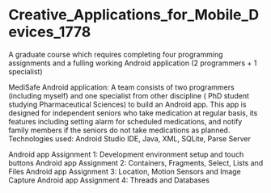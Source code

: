 # Creative_Applications_for_Mobile_Devices_1778
A graduate course which requires completing four programming assignments and a fulling working Android application (2 programmers + 1 specialist)

MediSafe Android application:
A team consists of two programmers (including myself) and one specialist from other discipline (
PhD student studying Pharmaceutical Sciences) to build an Android app. This app is designed for 
independent seniors who take medication at regular basis, its features including setting alarm 
for scheduled medications, and notify family members if the seniors do not take medications as planned.
Technologies used: Android Studio IDE, Java, XML, SQLite, Parse Server


Android app Assignment 1: Development environment setup and touch buttons
Android app Assignment 2: Containers, Fragments, Select, Lists and Files
Android app Assignment 3: Location, Motion Sensors and Image Capture
Android app Assignment 4: Threads and Databases
